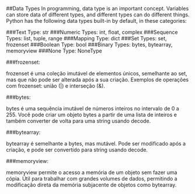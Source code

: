 ##Data Types
In programming, data type is an important concept.
Variables can store data of different types, and different types can do different things.
Python has the following data types built-in by default, in these categories:

###Text Type: str
###Numeric Types: int, float, complex
###Sequence Types: list, tuple, range
###Mapping Type: dict
###Set Types: set, frozenset
###Boolean Type: bool
###Binary Types: bytes, bytearray, memoryview
###None Type: NoneType

###frozenset:

frozenset é uma coleção imutável de elementos únicos, semelhante ao set, mas que não pode ser alterada após a sua criação.
Exemplos de operações com frozenset: união (|) e interseção (&).

###bytes:

bytes é uma sequência imutável de números inteiros no intervalo de 0 a 255.
Você pode criar um objeto bytes a partir de uma lista de inteiros e também converter de volta para uma string usando decode.

###bytearray:

bytearray é semelhante a bytes, mas mutável.
Pode ser modificado após a criação, e pode ser convertido para string usando decode.

###memoryview:

memoryview permite o acesso a memória de um objeto sem fazer uma cópia.
Útil para trabalhar com grandes volumes de dados, permitindo a modificação direta da memória subjacente de objetos como bytearray.